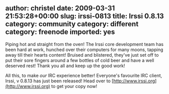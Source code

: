 author: christel
date: 2009-03-31 21:53:28+00:00
slug: irssi-0813
title: Irssi 0.8.13
category: community
category: different
category: freenode
imported: yes
---
Piping hot and straight from the oven! The Irssi core development team has been hard at work, hunched over their computers for many moons, tapping away till their hearts content! Bruised and blistered, they've just set off to put their sore fingers around a few bottles of cold beer and have a well deserved rest! Thank you all and keep up the good work!

All this, to make _our_ IRC experience better! Everyone's favourite IRC client, Irssi, v 0.8.13 has just been released! Head over to [http://www.irssi.org](http://www.irssi.org) to get your copy now!
